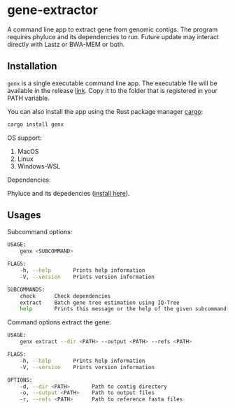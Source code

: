 # gene-extractor

A command line app to extract gene from genomic contigs. The program requires phyluce and its dependencies to run. Future update may interact directly with Lastz or BWA-MEM or both.

## Installation

`genx` is a single executable command line app. The executable file will be available in the release [link](https://github.com/hhandika/myte/releases). Copy it to the folder that is registered in your PATH variable.

You can also install the app using the Rust package manager [cargo](https://doc.rust-lang.org/cargo/getting-started/installation.html):

```Bash
cargo install genx
```

OS support:

1. MacOS
2. Linux
3. Windows-WSL

Dependencies:

Phyluce and its depedencies ([install here](https://phyluce.readthedocs.io/en/latest/)).

## Usages

Subcommand options:

```Bash
USAGE:
    genx <SUBCOMMAND>

FLAGS:
    -h, --help       Prints help information
    -V, --version    Prints version information

SUBCOMMANDS:
    check      Check dependencies
    extract    Batch gene tree estimation using IQ-Tree
    help       Prints this message or the help of the given subcommand(s)
```

Command options extract the gene:

```Bash
USAGE:
    genx extract --dir <PATH> --output <PATH> --refs <PATH>

FLAGS:
    -h, --help       Prints help information
    -V, --version    Prints version information

OPTIONS:
    -d, --dir <PATH>       Path to contig directory
    -o, --output <PATH>    Path to output files
    -r, --refs <PATH>      Path to reference fasta files
```

